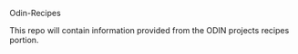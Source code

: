 Odin-Recipes

This repo will contain information provided from the ODIN projects recipes 
portion. 
